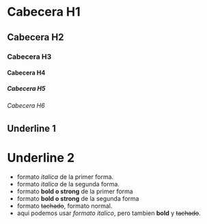 # Cabecera H1
## Cabecera H2
### Cabecera H3
#### Cabecera H4
##### Cabecera H5
###### Cabecera H6

Underline 1
-----------
Underline 2
===========

- formato *italica* de la primer forma.
- formato _italica_ de la segunda forma.
- formato **bold o strong** de la primer forma
- formato __bold o strong__ de la segunda forma
- formato ~~tachado~~, formato normal.
- aqui podemos usar *formato italico*, pero tambien **bold** y ~~tachado~~.